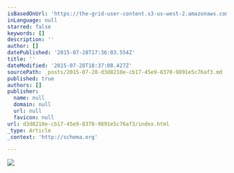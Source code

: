 ```yaml
---
isBasedOnUrl: 'https://the-grid-user-content.s3-us-west-2.amazonaws.com/550c675d-f1b8-46da-87c5-c7bfd30433ae.gif'
inLanguage: null
starred: false
keywords: []
description: ''
author: []
datePublished: '2015-07-28T17:36:03.554Z'
title: ''
dateModified: '2015-07-28T18:37:08.427Z'
sourcePath: _posts/2015-07-28-d3d8210e-cb17-45e9-8370-9891e5c76af3.md
published: true
authors: []
publisher:
  name: null
  domain: null
  url: null
  favicon: null
url: d3d8210e-cb17-45e9-8370-9891e5c76af3/index.html
_type: Article
_context: 'http://schema.org'

---
```

![](https://the-grid-user-content.s3-us-west-2.amazonaws.com/550c675d-f1b8-46da-87c5-c7bfd30433ae.gif)